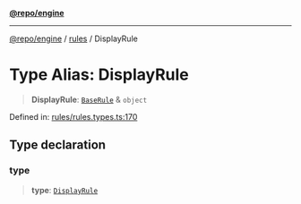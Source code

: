 [**@repo/engine**](../../README.md)

---

[@repo/engine](../../modules.md) / [rules](../README.md) / DisplayRule

# Type Alias: DisplayRule

> **DisplayRule**: [`BaseRule`](BaseRule.md) & `object`

Defined in: [rules/rules.types.ts:170](https://github.com/alexqguo/drinking-board-game-v3/blob/56df34968617deee505d881352afe56efb53b2a4/packages/engine/src/rules/rules.types.ts#L170)

## Type declaration

### type

> **type**: [`DisplayRule`](../enumerations/RuleType.md#displayrule)
